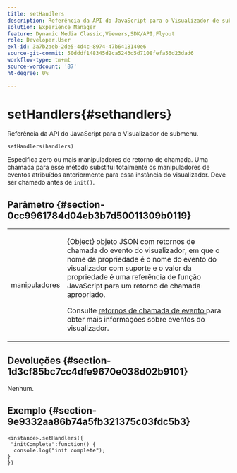 ```yaml
---
title: setHandlers
description: Referência da API do JavaScript para o Visualizador de submenu.
solution: Experience Manager
feature: Dynamic Media Classic,Viewers,SDK/API,Flyout
role: Developer,User
exl-id: 3a7b2aeb-2de5-4d4c-8974-47b6418140e6
source-git-commit: 50dddf148345d2ca5243d5d7108fefa56d23dad6
workflow-type: tm+mt
source-wordcount: '87'
ht-degree: 0%

---
```


# setHandlers{#sethandlers}

Referência da API do JavaScript para o Visualizador de submenu.

`setHandlers(handlers)`

Especifica zero ou mais manipuladores de retorno de chamada. Uma chamada para esse método substitui totalmente os manipuladores de eventos atribuídos anteriormente para essa instância do visualizador. Deve ser chamado antes de `init()`.

## Parâmetro {#section-0cc9961784d04eb3b7d50011309b0119}

<table id="table_896DFF34A68A403DB93A6D597461A573"> 
 <tbody> 
  <tr> 
   <td colname="col1"> <p> <span class="codeph"> <span class="varname"> manipuladores </span> </span> </p> </td> 
   <td colname="col2"> <p> <span class="codeph"> {Object} </span> objeto JSON com retornos de chamada do evento do visualizador, em que o nome da propriedade é o nome do evento do visualizador com suporte e o valor da propriedade é uma referência de função JavaScript para um retorno de chamada apropriado. </p> <p>Consulte <a href="../../../c-html5-s7-aem-asset-viewers/c-html5-flyout-viewer-20-about/c-html5-flyout-viewer-20-event-callbacks.md#concept-53eb01d28189437790268da4929f2a10" format="dita" scope="local"> retornos de chamada de evento </a> para obter mais informações sobre eventos do visualizador. </p> </td> 
  </tr> 
 </tbody> 
</table>

## Devoluções {#section-1d3cf85bc7cc4dfe9670e038d02b9101}

Nenhum.

## Exemplo {#section-9e9332aa86b74a5fb321375c03fdc5b3}

```
<instance>.setHandlers({ 
 "initComplete":function() { 
  console.log("init complete"); 
} 
})
```
